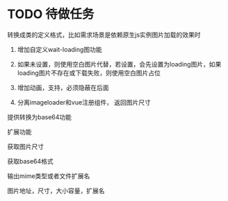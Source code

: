 # TODO 待做任务


转换成类的定义格式，比如需求场景是依赖原生js实例图片加载的效果时


1. 增加自定义wait-loading图功能
2. 如果未设置，则使用空白图片代替，若设置，会先设置为loading图片，如果loading图片不存在或下载失败，则使用空白图片占位
3. 增加动画，支持，必须隐蔽在后面


4. 分离imageloader和vue注册组件，
返回图片尺寸

提供转换为base64功能


扩展功能

获取图片尺寸

获取base64格式

输出mime类型或者文件扩展名

图片地址，尺寸，大小容量，扩展名
